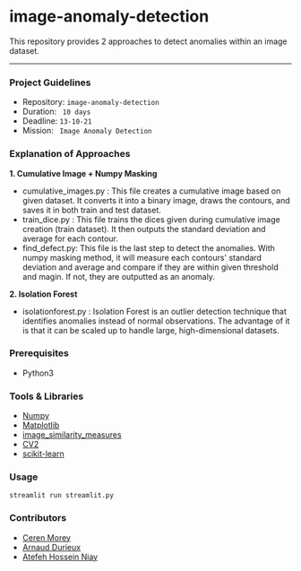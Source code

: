 # image-anomaly-detection
This repository provides 2 approaches to detect anomalies within an image dataset.

-------------------------------------------------------------------------------
### Project Guidelines
* Repository: ``` image-anomaly-detection ```
* Duration: ``` 10 days```
* Deadline: ```13-10-21```
* Mission: ``` Image Anomaly Detection```


### Explanation of Approaches
**1. Cumulative Image + Numpy Masking**
  - cumulative_images.py : This file creates a cumulative image based on given dataset. It converts it into a binary image, draws the contours, and saves it in both train and test dataset.
  - train_dice.py : This file trains the dices given during cumulative image creation (train dataset). It then outputs the standard deviation and average for each contour.
  - find_defect.py: This file is the last step to detect the anomalies. With numpy masking method, it will measure each contours' standard deviation and average and compare if they are within given threshold and magin. If not, they are outputted as an anomaly.

**2. Isolation Forest**
  - isolationforest.py : Isolation Forest is an outlier detection technique that identifies anomalies instead of normal observations. The advantage of it is that it can be scaled up to handle large, high-dimensional datasets.


### Prerequisites
* Python3


### Tools & Libraries
* [Numpy](https://numpy.org/)
* [Matplotlib](https://matplotlib.org/)
* [image_similarity_measures](https://pypi.org/project/image-similarity-measures/)
* [CV2](https://pypi.org/project/opencv-python/)
* [scikit-learn](https://scikit-learn.org/stable/)


### Usage
```streamlit run streamlit.py```

### Contributors
* [Ceren Morey](https://github.com/c-morey)
* [Arnaud Durieux](https://github.com/Pablousse)
* [Atefeh Hossein Niay](https://github.com/atefehhosseinniay)
